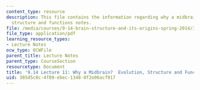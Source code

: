 ```yaml
---
content_type: resource
description: This file contains the information regarding why a midbrain? evolution,
  structure and functions notes.
file: /media/courses/9-14-brain-structure-and-its-origins-spring-2014/385d5c8c4f89ebec13480f2e06acf917_MIT9_14S14_Lecture11.pdf
file_type: application/pdf
learning_resource_types:
- Lecture Notes
ocw_type: OCWFile
parent_title: Lecture Notes
parent_type: CourseSection
resourcetype: Document
title: '9.14 Lecture 11: Why a Midbrain?  Evolution, Structure and Functions Notes'
uid: 385d5c8c-4f89-ebec-1348-0f2e06acf917
---
```

